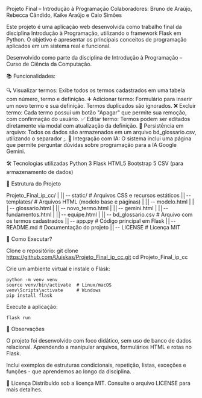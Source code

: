 Projeto Final – Introdução à Programação
Colaboradores: Bruno de Araújo, Rebecca Cândido, Kaike Araújo e Caio Simões

Este projeto é uma aplicação web desenvolvida como trabalho final da disciplina Introdução à Programação, utilizando o framework Flask em Python. 
O objetivo é apresentar os principais conceitos de programação aplicados em um sistema real e funcional.

Desenvolvido como parte da disciplina de Introdução à Programação – Curso de Ciência da Computação.


📚 Funcionalidades:

  🔍 Visualizar termos: Exibe todos os termos cadastrados em uma tabela com número, termo e definição.
  ➕ Adicionar termo: Formulário para inserir um novo termo e sua definição. Termos duplicados são ignorados.
  ❌ Excluir termo: Cada termo possui um botão "Apagar" que permite sua remoção, com confirmação do usuário.
  ✅ Editar termo: Termos podem ser editados diretamente via modal com atualização da definição.
  📀 Persistência em arquivo: Todos os dados são armazenados em um arquivo bd_glossario.csv, utilizando o separador ;.
  🤖 Integração com IA: O sistema inclui uma página que permite perguntar dúvidas sobre programação para a IA Google Gemini.

🛠️ Tecnologias utilizadas
  Python 3
  Flask
  HTML5
  Bootstrap 5
  CSV (para armazenamento de dados)

📁 Estrutura do Projeto

Projeto_Final_ip_cc/
|
|│-- static/                  # Arquivos CSS e recursos estáticos
|│-- templates/               # Arquivos HTML (modelo base e páginas)
|    |│-- modelo.html
|    |│-- glossario.html
|    |│-- novo_termo.html
|    |│-- gemini.html
|    |│-- fundamentos.html
|    |│-- equipe.html
|
|│-- bd_glossario.csv         # Arquivo com os termos cadastrados
|│-- app.py                   # Código principal em Flask
|│-- README.md                # Documentação do projeto
|│-- LICENSE                  # Licença MIT

🚀 Como Executar?

  Clone o repositório:
  git clone https://github.com/Uuiskas/Projeto_Final_ip_cc.git
  cd Projeto_Final_ip_cc

  Crie um ambiente virtual e instale o Flask:

    python -m venv venv
    source venv/bin/activate  # Linux/macOS
    venv\Scripts\activate     # Windows
    pip install flask

Execute a aplicação:
  
    flask run

📅 Observações

O projeto foi desenvolvido com foco didático, sem uso de banco de dados relacional.
Aprendendo a manipular arquivos, formulários HTML e rotas no Flask.

Inclui exemplos de estruturas condicionais, repetição, listas, exceções e funções - que aprendemos ao longo da disciplina.

📄 Licença
Distribuído sob a licença MIT. Consulte o arquivo LICENSE para mais detalhes.



